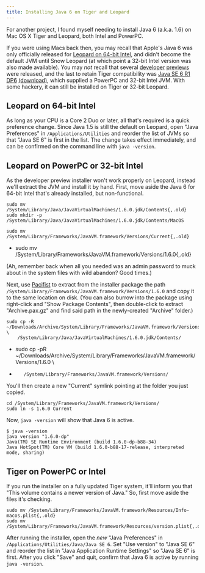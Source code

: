 ```yaml
---
title: Installing Java 6 on Tiger and Leopard
---
```


For another project, I found myself needing to install Java 6 (a.k.a. 1.6) on Mac OS X Tiger and Leopard, both Intel and PowerPC.

If you were using Macs back then, you may recall that Apple's Java 6 was only officially released for [Leopard on 64-bit Intel](https://gephi.org/users/install-java-6-mac-os-x-leopard/), and didn't become the default JVM until Snow Leopard (at which point a 32-bit Intel version was also made available). You may _not_ recall that several [developer](https://www.engadget.com/2007-12-19-java-6-developer-preview-now-available-for-leopard.html) [previews](https://fishbowl.pastiche.org/2007/12/19/on_the_reappearance_of_the_os_x_java_6_developer_preview) were released, and the last to retain Tiger compatibility was [Java SE 6 R1 DP6](https://www.cis.upenn.edu/~matuszek/cit591-2007/Pages/javase6r1dp6releasenotes.html) [(download)](https://hell.meiert.org/core/dmg/java-6-dp.dmg), which supplied a PowerPC and 32-bit Intel JVM. With some hackery, it can still be installed on Tiger or 32-bit Leopard.

## Leopard on 64-bit Intel

As long as your CPU is a Core 2 Duo or later, all that's required is a quick preference change. Since Java 1.5 is still the default on Leopard, open "Java Preferences" in `/Applications/Utilities` and reorder the list of JVMs so that "Java SE 6" is first in the list. The change takes effect immediately, and can be confirmed on the command line with `java -version`.

## Leopard on PowerPC or 32-bit Intel

As the developer preview installer won't work properly on Leopard, instead we'll extract the JVM and install it by hand. First, move aside the Java 6 for 64-bit Intel that's already installed, but non-functional.

    sudo mv /System/Library/Java/JavaVirtualMachines/1.6.0.jdk/Contents{,.old}
    sudo mkdir -p /System/Library/Java/JavaVirtualMachines/1.6.0.jdk/Contents/MacOS

    sudo mv /System/Library/Frameworks/JavaVM.framework/Versions/Current{,.old}

-    sudo mv /System/Library/Frameworks/JavaVM.framework/Versions/1.6.0{,.old}

(Ah, remember back when all you needed was an admin password to muck about in the system files with wild abandon? Good times.)

Next, use [Pacifist](http://www.charlessoft.com/pacifist_olderversions.html) to extract from the installer package the path `/System/Library/Frameworks/JavaVM.framework/Versions/1.6.0` and copy it to the same location on disk. (You can also burrow into the package using right-click and "Show Package Contents", then double-click to extract "Archive.pax.gz" and find said path in the newly-created "Archive" folder.)

    sudo cp -R ~/Downloads/Archive/System/Library/Frameworks/JavaVM.framework/Versions/1.6.0/ \
        /System/Library/Java/JavaVirtualMachines/1.6.0.jdk/Contents/

-    sudo cp -pR ~/Downloads/Archive/System/Library/Frameworks/JavaVM.framework/Versions/1.6.0 \
-        /System/Library/Frameworks/JavaVM.framework/Versions/

You'll then create a new "Current" symlink pointing at the folder you just copied.

    cd /System/Library/Frameworks/JavaVM.framework/Versions/
    sudo ln -s 1.6.0 Current

Now, `java -version` will show that Java 6 is active.

    $ java -version
    java version "1.6.0-dp"
    Java(TM) SE Runtime Environment (build 1.6.0-dp-b88-34)
    Java HotSpot(TM) Core VM (build 1.6.0-b88-17-release, interpreted mode, sharing)



## Tiger on PowerPC or Intel

If you run the installer on a fully updated Tiger system, it'll inform you that "This volume contains a newer version of Java." So, first move aside the files it's checking.

    sudo mv /System/Library/Frameworks/JavaVM.framework/Resources/Info-macos.plist{,.old}
    sudo mv /System/Library/Frameworks/JavaVM.framework/Resources/version.plist{,.old}

After running the installer, open the _new_ "Java Preferences" in `/Applications/Utilities/Java/Java SE 6`. Set "Use version" to "Java SE 6" and reorder the list in "Java Application Runtime Settings" so "Java SE 6" is first. After you click "Save" and quit, confirm that Java 6 is active by running `java -version`.

